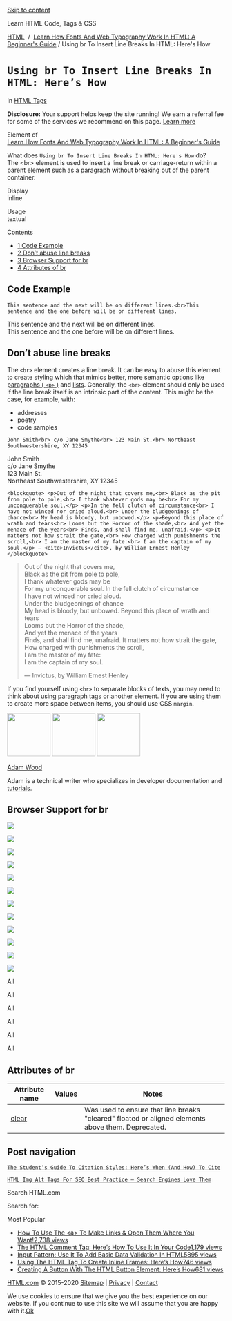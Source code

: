 <a href="#site-main" class="skip-link screen-reader-text">Skip to content</a>



[](https://html.com/)

Learn HTML Code, Tags & CSS

[HTML](https://html.com/)  /  [Learn How Fonts And Web Typography Work In HTML: A Beginner's Guide](https://html.com/fonts/) / Using br To Insert Line Breaks In HTML: Here's How

`Using br To Insert Line Breaks In HTML: Here’s How`
====================================================

In <span class="post-meta-category">[HTML Tags](https://html.com/tags/)</span>

**Disclosure:** Your support helps keep the site running! We earn a referral fee for some of the services we recommend on this page. [Learn more](https://html.com/disclosure/)

Element of  
[Learn How Fonts And Web Typography Work In HTML: A Beginner's Guide](https://html.com/fonts/)

What does `Using br To Insert Line Breaks In HTML: Here's How` do?  
The &lt;br&gt; element is used to insert a line break or carriage-return within a parent element such as a paragraph without breaking out of the parent container.

Display  
inline

Usage  
textual

Contents

-   [<span class="toc_number toc_depth_1">1</span> Code Example](#Code_Example)
-   [<span class="toc_number toc_depth_1">2</span> Don’t abuse line breaks](#Don8217t_abuse_line_breaks)
-   [<span class="toc_number toc_depth_1">3</span> Browser Support for br](#Browser_Support_for_br)
-   [<span class="toc_number toc_depth_1">4</span> Attributes of br](#Attributes_of_br)

<span id="Code_Example">Code Example</span>
-------------------------------------------

    This sentence and the next will be on different lines.<br>This sentence and the one before will be on different lines.

This sentence and the next will be on different lines.  
This sentence and the one before will be on different lines.

<span class="underline"></span>

<span id="Don8217t_abuse_line_breaks">Don’t abuse line breaks</span>
--------------------------------------------------------------------

The `<br>` element creates a line break. It can be easy to abuse this element to create styling which that mimics better, more semantic options like [paragraphs ( `<p>` )](https://html.com/tags/p/) and [lists](https://html.com/tags/ul/). Generally, the `<br>` element should only be used if the line break itself is an intrinsic part of the content. This might be the case, for example, with:

-   addresses
-   poetry
-   code samples

<!-- -->

    John Smith<br> c/o Jane Smythe<br> 123 Main St.<br> Northeast Southwestershire, XY 12345 

John Smith  
c/o Jane Smythe  
123 Main St.  
Northeast Southwestershire, XY 12345

    <blockquote> <p>Out of the night that covers me,<br> Black as the pit from pole to pole,<br> I thank whatever gods may be<br> For my unconquerable soul.</p> <p>In the fell clutch of circumstance<br> I have not winced nor cried aloud.<br> Under the bludgeonings of chance<br> My head is bloody, but unbowed.</p> <p>Beyond this place of wrath and tears<br> Looms but the Horror of the shade,<br> And yet the menace of the years<br> Finds, and shall find me, unafraid.</p> <p>It matters not how strait the gate,<br> How charged with punishments the scroll,<br> I am the master of my fate:<br> I am the captain of my soul.</p> — <cite>Invictus</cite>, by William Ernest Henley </blockquote> 

> Out of the night that covers me,  
> Black as the pit from pole to pole,  
> I thank whatever gods may be  
> For my unconquerable soul. In the fell clutch of circumstance  
> I have not winced nor cried aloud.  
> Under the bludgeonings of chance  
> My head is bloody, but unbowed. Beyond this place of wrath and tears  
> Looms but the Horror of the shade,  
> And yet the menace of the years  
> Finds, and shall find me, unafraid. It matters not how strait the gate,  
> How charged with punishments the scroll,  
> I am the master of my fate:  
> I am the captain of my soul.
>
> — Invictus, by William Ernest Henley

If you find yourself using `<br>` to separate blocks of texts, you may need to think about using paragraph tags or another element. If you are using them to create more space between items, you should use CSS `margin`.

<img src="http://html.com/wp-content/plugins/a3-lazy-load/assets/images/lazy_placeholder.gif" class="lazy lazy-hidden avatar avatar-100 photo" width="100" height="100" />

<img src="http://html.com/wp-content/plugins/a3-lazy-load/assets/images/lazy_placeholder.gif" class="lazy lazy-hidden avatar avatar-100 photo" width="100" height="100" />

<img src="https://secure.gravatar.com/avatar/3af4194cc38fbc6d4e68fbe7536347d5?s=100&amp;d=mm&amp;r=g" class="avatar avatar-100 photo" srcset="https://secure.gravatar.com/avatar/3af4194cc38fbc6d4e68fbe7536347d5?s=200&amp;d=mm&amp;r=g 2x" width="100" height="100" />

[Adam Wood](https://html.com/author/html/)

<span class="fn">Adam is a technical writer who specializes in developer documentation and [tutorials](https://html.com/).</span>

[<span class="saboxplugin-icon-grey saboxplugin-icon-linkedin"></span>](https://www.linkedin.com/in/adammichaelwood)

<span id="tho-end-content" style="display: block; visibility: hidden;"></span>

<span id="Browser_Support_for_br">Browser Support for br</span>
---------------------------------------------------------------

<img src="http://html.com/wp-content/plugins/a3-lazy-load/assets/images/lazy_placeholder.gif" class="lazy lazy-hidden" />

![](https://html.com/wp-content/plugins/htmlcodetutorial-plugin/assets/images/ie-true.png)

<img src="http://html.com/wp-content/plugins/a3-lazy-load/assets/images/lazy_placeholder.gif" class="lazy lazy-hidden" />

![](https://html.com/wp-content/plugins/htmlcodetutorial-plugin/assets/images/firefox-true.png)

<img src="http://html.com/wp-content/plugins/a3-lazy-load/assets/images/lazy_placeholder.gif" class="lazy lazy-hidden" />

![](https://html.com/wp-content/plugins/htmlcodetutorial-plugin/assets/images/chrome-true.png)

<img src="http://html.com/wp-content/plugins/a3-lazy-load/assets/images/lazy_placeholder.gif" class="lazy lazy-hidden" />

![](https://html.com/wp-content/plugins/htmlcodetutorial-plugin/assets/images/edge-true.png)

<img src="http://html.com/wp-content/plugins/a3-lazy-load/assets/images/lazy_placeholder.gif" class="lazy lazy-hidden" />

![](https://html.com/wp-content/plugins/htmlcodetutorial-plugin/assets/images/safari-true.png)

<img src="http://html.com/wp-content/plugins/a3-lazy-load/assets/images/lazy_placeholder.gif" class="lazy lazy-hidden" />

![](https://html.com/wp-content/plugins/htmlcodetutorial-plugin/assets/images/opera-true.png)

<span class="browser-supported">All</span>

<span class="browser-supported">All</span>

<span class="browser-supported">All</span>

<span class="browser-supported">All</span>

<span class="browser-supported">All</span>

<span class="browser-supported">All</span>

<span id="Attributes_of_br">Attributes of br</span>
---------------------------------------------------

<table><thead><tr class="header"><th>Attribute name</th><th>Values</th><th>Notes</th></tr></thead><tbody><tr class="odd"><td><a href="https://html.com/attributes/br-clear/" class="linked-name deprecated">clear</a><br />
</td><td></td><td>Was used to ensure that line breaks "cleared" floated or aligned elements above them. Deprecated.</td></tr></tbody></table>

Post navigation
---------------

[<span class="nav-link-label"><span class="genericon genericon-previous"></span></span>`The Student’s Guide To Citation Styles: Here’s When (And How) To Cite`](https://html.com/resources/citation-guide/)

[`HTML Img Alt Tags For SEO Best Practice – Search Engines Love Them`<span class="nav-link-label"><span class="genericon genericon-next"></span></span>](https://html.com/attributes/img-alt/)

Search HTML.com

<span class="screen-reader-text">Search for:</span>

Most Popular

-   <a href="https://html.com/attributes/a-target/" class="popular_posts_bars_link">How To Use The &lt;a&gt; To Make Links &amp; Open Them Where You Want!</a><span class="popular_posts_bars_comment_count_hold"><a href="https://html.com/attributes/a-target/#comments" class="popular_posts_bars_comment_count">2,738 views</a><span class="popular_posts_bars_comment_count_triangle"></span></span>
-   <a href="https://html.com/tags/comment-tag/" class="popular_posts_bars_link">The HTML Comment Tag: Here’s How To Use It In Your Code</a><span class="popular_posts_bars_comment_count_hold"><a href="https://html.com/tags/comment-tag/#comments" class="popular_posts_bars_comment_count">1,179 views</a><span class="popular_posts_bars_comment_count_triangle"></span></span>
-   <a href="https://html.com/attributes/input-pattern/" class="popular_posts_bars_link">Input Pattern: Use It To Add Basic Data Validation In HTML5</a><span class="popular_posts_bars_comment_count_hold"><a href="https://html.com/attributes/input-pattern/#comments" class="popular_posts_bars_comment_count">895 views</a><span class="popular_posts_bars_comment_count_triangle"></span></span>
-   <a href="https://html.com/tags/iframe/" class="popular_posts_bars_link">Using The HTML Tag To Create Inline Frames: Here’s How</a><span class="popular_posts_bars_comment_count_hold"><a href="https://html.com/tags/iframe/#comments" class="popular_posts_bars_comment_count">746 views</a><span class="popular_posts_bars_comment_count_triangle"></span></span>
-   <a href="https://html.com/tags/button/" class="popular_posts_bars_link">Creating A Button With The HTML Button Element: Here’s How</a><span class="popular_posts_bars_comment_count_hold"><a href="https://html.com/tags/button/#comments" class="popular_posts_bars_comment_count">681 views</a><span class="popular_posts_bars_comment_count_triangle"></span></span>

[HTML.com](https://html.com/) © 2015-2020 [Sitemap](https://html.com/sitemap/) | [Privacy](https://html.com/privacy/) | [Contact](https://html.com/contact/)

<span id="cn-notice-text" class="cn-text-container">We use cookies to ensure that we give you the best experience on our website. If you continue to use this site we will assume that you are happy with it.</span><span id="cn-notice-buttons" class="cn-buttons-container"><a href="#" id="cn-accept-cookie" class="cn-set-cookie cn-button bootstrap button">Ok</a></span><a href="javascript:void(0);" id="cn-close-notice" class="cn-close-icon"></a>
